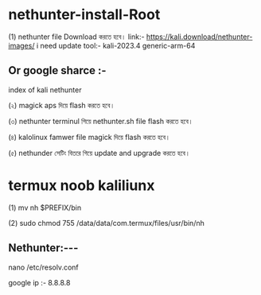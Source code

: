 # nethunter-install-Root

(1) nethunter file Download করতে হবে।
   link:-  https://kali.download/nethunter-images/ 
   i need update tool:-  kali-2023.4 generic-arm-64
   

 ## Or google sharce :-

 index of kali nethunter
 

(২) magick aps দিয়ে flash করতে হবে।

(৩) nethunter terminul গিয়ে nethunter.sh file flash করতে হবে।

(৪) kalolinux famwer file magick দিয়ে flash করতে হবে।

(৫) nethunder সেটিং বিতরে গিয়ে update and upgrade করতে হবে।

# termux noob kaliliunx 

(1) mv nh $PREFIX/bin

(2) sudo chmod 755 /data/data/com.termux/files/usr/bin/nh

## Nethunter:--- 

nano /etc/resolv.conf

google ip :- 8.8.8.8

